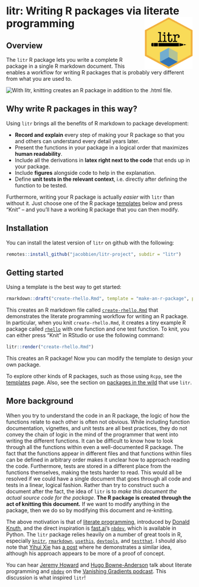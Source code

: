
<!-- README.md is generated from README.Rmd. Please edit that file -->

# litr: Writing R packages via literate programming <img src="man/figures/logo.png" align="right" height="139" />

<!-- badges: start -->
<!-- badges: end -->

## Overview

The `litr` R package lets you write a complete R package in a single R
markdown document. This enables a workflow for writing R packages that
is probably very different from what you are used to.

![*With litr, knitting creates an R package in addition to the .html
file.*](man/figures/diagram3.png)

## Why write R packages in this way?

Using `litr` brings all the benefits of R markdown to package
development:

-   **Record and explain** every step of making your R package so that
    you and others can understand every detail years later.
-   Present the functions in your package in a logical order that
    maximizes **human readability**.
-   Include all the derivations in **latex right next to the code** that
    ends up in your package.
-   Include **figures** alongside code to help in the explanation.
-   Define **unit tests in the relevant context**, i.e. directly after
    defining the function to be tested.

Furthermore, writing your R package is actually *easier* with `litr`
than without it. Just choose one of the R package
[templates](articles/package-templates.html) below and press “Knit” –
and you’ll have a working R package that you can then modify.

## Installation

You can install the latest version of `litr` on github with the
following:

``` r
remotes::install_github("jacobbien/litr-project", subdir = "litr")
```

## Getting started

Using a template is the best way to get started:

``` r
rmarkdown::draft("create-rhello.Rmd", template = "make-an-r-package", package = "litr")
```

This creates an R markdown file called
[`create-rhello.Rmd`](https://github.com/jacobbien/litr-project/blob/main/examples/make-an-r-package/create-rhello.Rmd)
that demonstrates the literate programming workflow for writing an R
package. In particular, when you knit `create-rhello.Rmd`, it creates a
tiny example R package called
[`rhello`](https://github.com/jacobbien/litr-project/tree/main/examples/make-an-r-package/rhello)
with one function and one test function. To knit, you can either press
“Knit” in RStudio or use the following command:

``` r
litr::render("create-rhello.Rmd")
```

This creates an R package! Now you can modify the template to design
your own package.

To explore other kinds of R packages, such as those using `Rcpp`, see
the [templates](articles/package-templates.html) page. Also, see the
section on [packages in the wild](articles/packages-in-the-wild.html)
that use `litr`.

## More background

When you try to understand the code in an R package, the logic of how
the functions relate to each other is often not obvious. While including
function documentation, vignettes, and unit tests are all best
practices, they do not convey the chain of logic in the mind of the
programmer that went into writing the different functions. It can be
difficult to know how to look through all the functions within even a
well-documented R package. The fact that the functions appear in
different files and that functions within files can be defined in
arbitrary order makes it unclear how to approach reading the code.
Furthermore, tests are stored in a different place from the functions
themselves, making the tests harder to read. This would all be resolved
if we could have a single document that goes through all code and tests
in a linear, logical fashion. Rather than try to construct such a
document after the fact, the idea of `litr` is to *make this document
the actual source code for the package*. **The R package is created
through the act of knitting this document.** If we want to modify
anything in the package, then we do so by modifying this document and
re-knitting.

The above motivation is that of [literate
programming](https://en.wikipedia.org/wiki/Literate_programming),
introduced by [Donald
Knuth](https://www-cs-faculty.stanford.edu/~knuth/), and the direct
inspiration is [fast.ai](https://www.fast.ai/about/)’s
[`nbdev`](https://nbdev.fast.ai/), which is available in Python. The
`litr` package relies heavily on a number of great tools in R,
especially [`knitr`](https://yihui.org/knitr/),
[`rmarkdown`](https://rmarkdown.rstudio.com/docs/index.html),
[`usethis`](https://usethis.r-lib.org/),
[`devtools`](https://devtools.r-lib.org/), and
[`testthat`](https://testthat.r-lib.org/). I should also note that
[Yihui Xie](https://yihui.org/en/) has [a post](https://yihui.org/rlp/)
where he demonstrates a similar idea, although his approach appears to
be more of a proof of concept.

You can hear [Jeremy
Howard](https://www.fast.ai/about.html#jeremy-howard) and [Hugo
Bowne-Anderson](https://hugobowne.github.io/) talk about literate
programming and [`nbdev`](https://nbdev.fast.ai/) on the [Vanishing
Gradients podcast](https://vanishinggradients.fireside.fm/2). This
discussion is what inspired `litr`!

